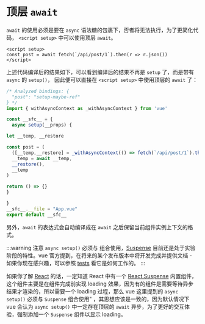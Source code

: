 # 顶层 `await`

`await` 的使用必须是要在 `async` 语法糖的包裹下，否者将无法执行，为了更简化代码， `<script setup>` 中可以使用顶层 `await`。

```vue
<script setup>
const post = await fetch(`/api/post/1`).then(r => r.json())
</script>
```

上述代码编译后的结果如下，可以看到编译后的结果不再是 `setup` 了，而是带有 `async` 的 `setup()`， 因此便可以直接在 `<script setup>` 中使用顶层的 `await` 了：

```js {7,13}
/* Analyzed bindings: {
  "post": "setup-maybe-ref"
} */
import { withAsyncContext as _withAsyncContext } from 'vue'

const __sfc__ = {
  async setup(__props) {

let __temp, __restore

const post = (
  ([__temp,__restore] = _withAsyncContext(() => fetch(`/api/post/1`).then(r => r.json()))),
  __temp = await __temp,
  __restore(),
  __temp
)

return () => {}
}

}
__sfc__.__file = "App.vue"
export default __sfc__
```

另外，`await` 的表达式会自动编译成在 `await` 之后保留当前组件实例上下文的格式。

:::warning 注意
`async setup()` 必须与  组合使用，[Suspense](/doc/document/vue3/新的组件.html#suspense-不确定的) 目前还是处于实验阶段的特性。vue 官方提到，在将来的某个发布版本中将开发完成并提供文档 - 如果你现在感兴趣，可以参照 [tests](https://github.com/vuejs/core/blob/main/packages/runtime-core/__tests__/components/Suspense.spec.ts) 看它是如何工作的。
:::

如果你了解 [React](/doc/document/react/) 的话，一定知道 React 中有一个 [React.Suspense](/doc/document/react/react顶层API.html#react-suspense) 内置组件， 这个组件主要是在组件完成前实现 loading 效果，因为有的组件是需要等待异步结果才渲染的，所以需要一个 loading 过程，那么 vue 这里提到的 `async setup()` 必须与 `Suspense` 组合使用" ，其思想应该是一致的，因为默认情况下 vue 会认为 `async setup()` 中一定存在顶层的 `await` 异步，为了更好的交互体验，强制添加一个 `Suspense` 组件以显示 loading。
